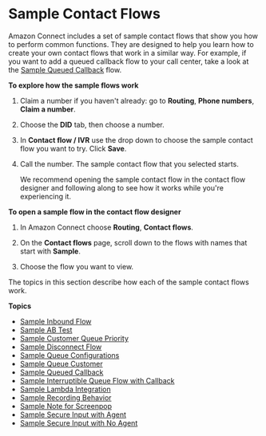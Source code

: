 # Sample Contact Flows<a name="contact-flow-samples"></a>

Amazon Connect includes a set of sample contact flows that show you how to perform common functions\. They are designed to help you learn how to create your own contact flows that work in a similar way\. For example, if you want to add a queued callback flow to your call center, take a look at the [Sample Queued Callback](sample-queued-callback.md) flow\.

**To explore how the sample flows work**

1. Claim a number if you haven't already: go to **Routing**, **Phone numbers**, **Claim a number**\.

1. Choose the **DID** tab, then choose a number\.

1. In **Contact flow / IVR** use the drop down to choose the sample contact flow you want to try\. Click **Save**\.

1. Call the number\. The sample contact flow that you selected starts\. 

   We recommend opening the sample contact flow in the contact flow designer and following along to see how it works while you're experiencing it\.

**To open a sample flow in the contact flow designer**

1. In Amazon Connect choose **Routing**, **Contact flows**\. 

1. On the **Contact flows** page, scroll down to the flows with names that start with **Sample**\. 

1. Choose the flow you want to view\.

The topics in this section describe how each of the sample contact flows work\.

**Topics**
+ [Sample Inbound Flow](sample-inbound-flow.md)
+ [Sample AB Test](sample-ab-test.md)
+ [Sample Customer Queue Priority](sample-customer-queue-priority.md)
+ [Sample Disconnect Flow](sample-disconnect.md)
+ [Sample Queue Configurations](sample-queue-configurations.md)
+ [Sample Queue Customer](sample-queue-customer.md)
+ [Sample Queued Callback](sample-queued-callback.md)
+ [Sample Interruptible Queue Flow with Callback](sample-interruptible-queue.md)
+ [Sample Lambda Integration](sample-lambda-integration.md)
+ [Sample Recording Behavior](sample-recording-behavior.md)
+ [Sample Note for Screenpop](sample-note-for-screenpop.md)
+ [Sample Secure Input with Agent](sample-secure-input-with-agent.md)
+ [Sample Secure Input with No Agent](sample-secure-input-with-noagent.md)